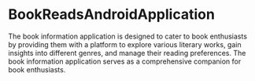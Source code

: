 # BookReadsAndroidApplication
The book information application is designed to cater to book enthusiasts by providing them with a platform to explore various literary works, gain insights into different genres, and manage their reading preferences. The book information application serves as a comprehensive companion for book enthusiasts.
